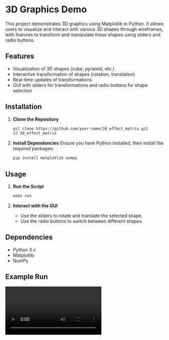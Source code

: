 # 3D Graphics Demo

This project demonstrates 3D graphics using Matplotlib in Python. It allows users to visualize and interact with various 3D shapes through wireframes, with features to transform and manipulate these shapes using sliders and radio buttons.

## Features

- Visualization of 3D shapes (cube, pyramid, etc.)
- Interactive transformation of shapes (rotation, translation)
- Real-time updates of transformations
- GUI with sliders for transformations and radio buttons for shape selection

## Installation

1. **Clone the Repository**
    ```bash
    git clone https://github.com/your-name/3d_effect_matrix.git
    cd 3d_effect_matrix
    ```

2. **Install Dependencies**
    Ensure you have Python installed, then install the required packages:
    ```bash
    pip install matplotlib numpy
    ```

## Usage

1. **Run the Script**
    ```bash
    make run
    ```

2. **Interact with the GUI**
    - Use the sliders to rotate and translate the selected shape.
    - Use the radio buttons to switch between different shapes.

## Dependencies

- Python 3.x
- Matplotlib
- NumPy

## Example Run

<video controls>
  <source src="./recording.mp4" type="video/mp4">
</video>



